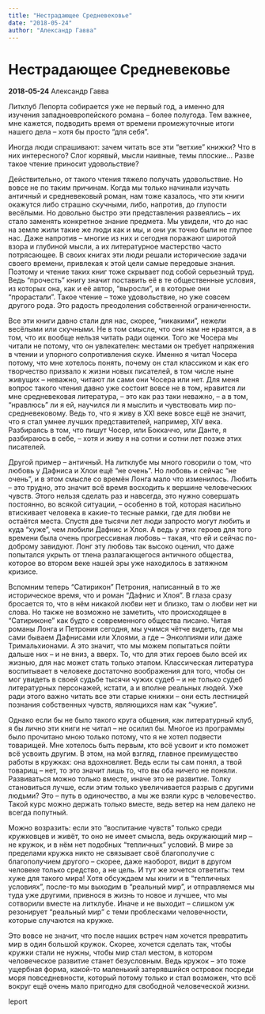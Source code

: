 ```yaml
---
title: "Нестрадающее Средневековье"
date: "2018-05-24"
author: "Александр Гавва"
---
```


# Нестрадающее Средневековье

**2018-05-24** Александр Гавва

Литклуб Лепорта собирается уже не первый год, а именно для изучения западноевропейского  романа – более полугода. Тем важнее, мне кажется, подводить время от  времени промежуточные итоги нашего дела – хотя бы просто “для себя”. 

Иногда  люди спрашивают: зачем читать все эти “ветхие” книжки? Что в них  интересного? Слог корявый, мысли наивные, темы плоские… Разве такое  чтение приносит удовольствие? 

Действительно,  от такого чтения тяжело получать удовольствие. Но вовсе не по таким  причинам. Когда мы только начинали изучать античный и средневековый  роман, нам тоже казалось, что эти книги окажутся либо страшно скучными,  либо, напротив, до глупости весёлыми. Но довольно быстро эти  представления развеялись – их стало заменять конкретное знание предмета.  Мы увидели, что до нас на земле жили такие же люди как и мы, и они уж  точно были не глупее нас. Даже напротив – многие из них и сегодня  поражают широтой взора и глубиной мысли, а их литературное мастерство  часто потрясающее. В своих книгах эти люди решали исторические задачи  своего времени, привлекая к этой цели самые передовые знания. Поэтому и  чтение таких книг тоже скрывает под собой серьезный труд. Ведь  “прочесть” книгу значит поставить её в те общественные условия, из  которых она, как и её автор, “выросли”, и в которые они “прорастали”.  Такое чтение – тоже удовольствие, но уже совсем другого рода. Это  радость преодоления собственной ограниченности. 

Все эти  книги давно стали для нас, скорее, “никакими”, нежели весёлыми или  скучными. Не в том смысле, что они нам не нравятся, а в том, что их  вообще нельзя читать ради оценки. Того же Чосера мы читали не потому,  что он увлекателен: местами он требует напряжения в чтении и упорного  сопротивления скуке. Именно я читал Чосера потому, что мне хотелось  понять, почему он стал классиком и как его творчество призвало к жизни  новых писателей, в том числе ныне живущих – неважно, читают ли сами они  Чосера или нет. Для меня вопрос такого чтения давно уже состоит вовсе не  в том, нравится ли мне средневековая литература, – это как раз таки  неважно, – а в том, “нравлюсь” ли я ей, научился ли я мыслить и  чувствовать мир по-средневековому. Ведь то, что я живу в XXI веке вовсе  ещё не значит, что я стал умнее лучших представителей, например, XIV  века. Разбираясь в том, что пишут Чосер, или Боккаччо, или Данте, я разбираюсь в себе, – хотя и живу я на сотни и сотни лет позже этих писателей. 

Другой  пример – античный. На литклубе мы много говорили о том, что любовь у  Дафниса и Хлои ещё “не очень”. Но любовь и сейчас “не очень”, и в этом  смысле со времён Лонга мало что изменилось. Любить – это трудно, это  значит всё время восходить к вершине человеческих чувств. Этого нельзя  сделать раз и навсегда, это нужно совершать постоянно, во всякой  ситуации, – особенно в той, которая насильно втискивает человека в  какие-то тесные рамки, где для любви не остаётся места. Спустя две  тысячи лет люди запросто могут любить и куда “хуже”, чем любили Дафнис и  Хлоя. А ведь у этих героев для того времени была очень прогрессивная  любовь – такая, что ей и сейчас по-доброму завидуют. Лонг эту любовь так  высоко оценил, что даже попытался укрыть от тлена разлагающегося  античного общества, которое во втором веке нашей эры уже находилось в  затяжном кризисе. 

Вспомним  теперь “Сатирикон” Петрония, написанный в то же историческое время, что  и роман “Дафнис и Хлоя”. В глаза сразу бросается то, что в нём никакой  любви нет и близко, там о любви нет ни слова. Но также не возможно не  заметить, что происходящее в “Сатириконе” как будто с современного  общества писано. Читая романы Лонга и Петрония сегодня, мы учимся чётче  видеть, где мы сами бываем Дафнисами или Хлоями, а где – Энколпиями или  даже Тримальхионами. А это значит, что мы можем попытаться пойти дальше  них – и не вниз, а вверх. То, что для этих героев было всей их жизнью,  для нас может стать только этапом. Классическая литература воспитывает в  человеке достаточно воображения для того, чтобы он мог увидеть в своей  судьбе тысячи чужих судеб – и не только судеб литературных персонажей,  кстати, а и вполне реальных людей. Уже ради этого важно читать все эти  старые книжки – они есть лестницей познания собственных чувств,  являющихся нам как “чужие”. 

Однако если бы не было такого круга общения, как литературный клуб, я бы лично эти книги не читал – не осилил бы. Многое из программы было прочитано мною только потому, что я не хотел подвести товарищей.  Мне хотелось быть первым, кто всё усвоит и кто поможет всё усвоить  другим. В этом, на мой взгляд, главное преимущество работы в кружках:  она вдохновляет. Ведь если ты сам понял, а твой товарищ – нет, то это  значит лишь то, что вы оба ничего не поняли. Развиваться можно только  вместе, иначе это не развитие. Толку становиться лучше, если этим только  увеличивается разрыв с другими людьми? Это – путь в одиночество, а мы  же взяли курс в человечество. Такой курс можно держать только вместе,  ведь ветер на нем далеко не всегда попутный.

Можно  возразить: если это “воспитание чувств” только среди кружковцев и живёт,  то оно не имеет смысла, ведь окружающий мир – не кружок, и в нём нет  подобных “тепличных” условий. В мире за пределами кружка никто не  связывает своё благополучие с благополучием другого – скорее, даже  наоборот, видит в другом человеке только средство, а не цель. И тут же  хочется ответить: тем хуже для такого мира! Хотя обсуждаем мы книги и в  “тепличных условиях”, после-то мы выходим в “реальный мир”, и  отправляемся мы туда уже другими, привнося в жизнь то новое и лучшее,  что мы сотворили вместе на литклубе. Иначе и не выходит – слишком уж  резонирует “реальный мир” с теми проблесками человечности, которые  случаются на кружке.

Это  вовсе не значит, что после наших встреч нам хочется превратить мир в  один большой кружок. Скорее, хочется сделать так, чтобы кружки стали не  нужны, чтобы мир стал местом, в котором человеческое развитие станет  безусловным. Ведь кружок – это тоже ущербная форма, какой-то маленький  затерявшийся островок посреди моря повседневности, который потому только  и стал возможен, что всё вокруг ещё очень мало пригодно для свободной  человеческой жизни. 

leport